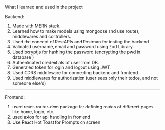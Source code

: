 What I learned and used in the project:

Backend:

1. Made with MERN stack.
2. Learned how to make models using mongoose and use routes, middlewares and controllers.
3. Used the concept of RestAPIs and Postman for testing the backend.
4. Validated username, email and password using Zod Library.
5. Used bcryptjs for hashing the password (encrypting the pwd in database )
6. Authenticated credentials of user from DB.
7. Generated token for login and logout using JWT.
8. Used CORS middleware for connecting backend and frontend.
9. Used middlewares for authorization (user sees only their todos, and not someone else's)

---------------------------------------------------------------------------------------------------------

Frontend:
1. used react-router-dom package for defining routes of different pages like home, login, etc.
2. used axios for api handling in frontend
3. Use React Hot Toast for Prompts on screen

